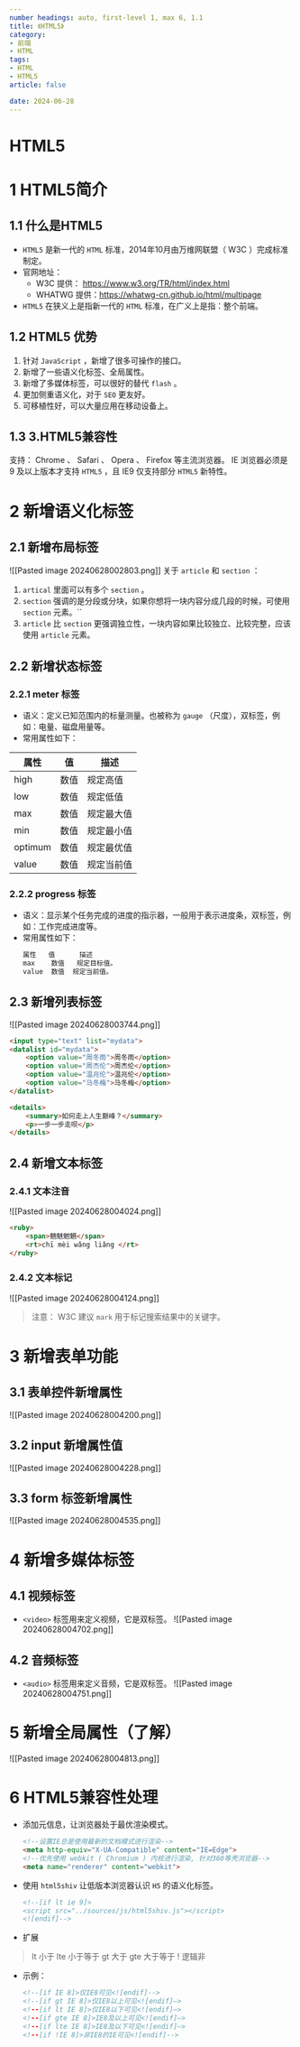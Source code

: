 ```yaml
---
number headings: auto, first-level 1, max 6, 1.1
title: 《HTML5》
category:
- 前端
- HTML
tags:
- HTML
- HTML5
article: false

date: 2024-06-28
---
```

# HTML5

# 1 HTML5简介
## 1.1 什么是HTML5
- `HTML5` 是新一代的 `HTML` 标准，2014年10月由万维网联盟（ W3C ）完成标准制定。
- 官网地址：
	- W3C 提供： https://www.w3.org/TR/html/index.html
	- WHATWG 提供：https://whatwg-cn.github.io/html/multipage
- `HTML5` 在狭义上是指新一代的 `HTML` 标准，在广义上是指：整个前端。
## 1.2 HTML5 优势
1. 针对 `JavaScript` ，新增了很多可操作的接口。
2. 新增了一些语义化标签、全局属性。
3. 新增了多媒体标签，可以很好的替代 `flash` 。
4. 更加侧重语义化，对于 `SEO` 更友好。
5. 可移植性好，可以大量应用在移动设备上。
## 1.3 3.HTML5兼容性
支持： Chrome 、 Safari 、 Opera 、 Firefox 等主流浏览器。
IE 浏览器必须是 9 及以上版本才支持 `HTML5` ，且 IE9 仅支持部分 `HTML5` 新特性。
# 2 新增语义化标签
## 2.1 新增布局标签
![[Pasted image 20240628002803.png]]
关于 `article` 和 `section` ：
1. `artical` 里面可以有多个 `section` 。
2. `section` 强调的是分段或分块，如果你想将一块内容分成几段的时候，可使用 `section` 元素。``
3. `article` 比 `section` 更强调独立性，一块内容如果比较独立、比较完整，应该使用 `article` 元素。
## 2.2 新增状态标签
### 2.2.1 meter 标签
- 语义：定义已知范围内的标量测量。也被称为 `gauge` （尺度），双标签，例如：电量、磁盘用量等。
- 常用属性如下：

| 属性      | 值   | 描述    |
| ------- | --- | ----- |
| high    | 数值  | 规定高值  |
| low     | 数值  | 规定低值  |
| max     | 数值  | 规定最大值 |
| min     | 数值  | 规定最小值 |
| optimum | 数值  | 规定最优值 |
| value   | 数值  | 规定当前值 |
### 2.2.2 progress 标签
- 语义：显示某个任务完成的进度的指示器，一般用于表示进度条，双标签，例如：工作完成进度等。
- 常用属性如下：
	```bash
	属性   值      描述
	max    数值   规定目标值。
	value  数值  规定当前值。
	```

## 2.3 新增列表标签
![[Pasted image 20240628003744.png]]

```html
<input type="text" list="mydata">
<datalist id="mydata">
	<option value="周冬雨">周冬雨</option>
	<option value="周杰伦">周杰伦</option>
	<option value="温兆伦">温兆伦</option>
	<option value="马冬梅">马冬梅</option>
</datalist>

<details>
	<summary>如何走上人生巅峰？</summary>
	<p>一步一步走呗</p>
</details>
```

## 2.4 新增文本标签

### 2.4.1 文本注音
![[Pasted image 20240628004024.png]]

```html
<ruby>
	<span>魑魅魍魉</span>
	<rt>chī mèi wǎng liǎng </rt>
</ruby>
```
### 2.4.2 文本标记
![[Pasted image 20240628004124.png]]
> 注意： W3C 建议 `mark` 用于标记搜索结果中的关键字。

# 3 新增表单功能
## 3.1 表单控件新增属性
![[Pasted image 20240628004200.png]]

## 3.2 input 新增属性值
![[Pasted image 20240628004228.png]]

## 3.3 form 标签新增属性
![[Pasted image 20240628004535.png]]
# 4 新增多媒体标签
## 4.1 视频标签

- `<video>` 标签用来定义视频，它是双标签。
![[Pasted image 20240628004702.png]]

## 4.2 音频标签
- `<audio>` 标签用来定义音频，它是双标签。
![[Pasted image 20240628004751.png]]

# 5 新增全局属性（了解）
![[Pasted image 20240628004813.png]]

# 6 HTML5兼容性处理
- 添加元信息，让浏览器处于最优渲染模式。
	```html
	<!--设置IE总是使用最新的文档模式进行渲染-->
	<meta http-equiv="X-UA-Compatible" content="IE=Edge">
	<!--优先使用 webkit ( Chromium ) 内核进行渲染, 针对360等壳浏览器-->
	<meta name="renderer" content="webkit">
	```
- 使用 `html5shiv` 让低版本浏览器认识 `H5` 的语义化标签。
	```html
	<!--[if lt ie 9]>
	<script src="../sources/js/html5shiv.js"></script>
	<![endif]-->
	```

- 扩展
> lt 小于
> lte 小于等于
> gt 大于
> gte 大于等于
> ! 逻辑非
- 示例：
	```html
	<!--[if IE 8]>仅IE8可见<![endif]-->
	<!--[if gt IE 8]>仅IE8以上可见<![endif]—>
	<!--[if lt IE 8]>仅IE8以下可见<![endif]—>
	<!--[if gte IE 8]>IE8及以上可见<![endif]—>
	<!--[if lte IE 8]>IE8及以下可见<![endif]—>
	<!--[if !IE 8]>非IE8的IE可见<![endif]-->
	```